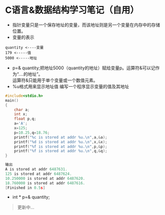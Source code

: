 C语言&数据结构学习笔记（自用）
==========
* 指针变量只是一个保存地址的变量，而该地址则是另一个变量在内存中的存储位置。
* 变量的表示
```
quantity <----变量
179 <-----值
5000 <-----地址
```
* p=& quantity;把地址5000（quantity的地址）赋给变量p。运算符&可以记作为“....的地址”。<br>运算符&只能用于单个变量或一个数值元素。
* %u格式用来显示地址值
编写一个程序显示变量的值及其地址
```c
#include<stdio.h>
main()
{
	char a;
	int x;
	float p,q;
	a='A';
	x=125;
	p=10.25,q=18.76;
	printf("%c is stored at addr %u.\n",a,&a);
	printf("%d is stored at addr %u.\n",x,&x);
	printf("%f is stored at addr %u.\n",p,&p);
	printf("%f is stored at addr %u.\n",q,&q);
}

输出
A is stored at addr 6487631.
125 is stored at addr 6487624.
10.250000 is stored at addr 6487620.
18.760000 is stored at addr 6487616.
[Finished in 0.5s]
```
* int \* p=& quantity;

>更新中...
